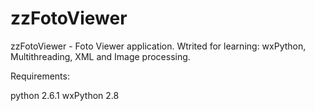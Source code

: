 # zzFotoViewer
zzFotoViewer - Foto Viewer application. Wtrited for learning: wxPython, Multithreading, XML and Image processing.

Requirements:

python 2.6.1
wxPython 2.8
